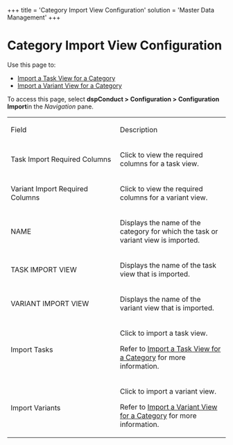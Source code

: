+++
title = 'Category Import View Configuration'
solution = 'Master Data Management'
+++

# Category Import View Configuration

<div class="use">

Use this page to:

  - [Import a Task View for a
    Category](../Use_Cases/Import_Views.htm#Import_a_Task_View_for_a_Category)
  - [Import a Variant View for a
    Category](../Use_Cases/Import_Views.htm#Import_a_Variant_View_for_a_Category)

</div>

To access this page, select **dspConduct \> Configuration \>
Configuration Import**in the *Navigation* pane.

<table>
<colgroup>
<col style="width: 50%" />
<col style="width: 50%" />
</colgroup>
<tbody>
<tr class="odd">
<td><p>Field</p></td>
<td><p>Description</p></td>
</tr>
<tr class="even">
<td><p>Task Import Required Columns</p></td>
<td><p>Click to view the required columns for a task view.</p></td>
</tr>
<tr class="odd">
<td><p>Variant Import Required Columns</p></td>
<td><p>Click to view the required columns for a variant view.</p></td>
</tr>
<tr class="even">
<td><p>NAME</p></td>
<td><p>Displays the name of the category for which the task or variant view is imported.</p></td>
</tr>
<tr class="odd">
<td><p>TASK IMPORT VIEW</p></td>
<td><p>Displays the name of the task view that is imported.</p></td>
</tr>
<tr class="even">
<td><p>VARIANT IMPORT VIEW</p></td>
<td><p>Displays the name of the variant view that is imported.</p></td>
</tr>
<tr class="odd">
<td><p>Import Tasks</p></td>
<td><p>Click to import a task view.</p>
<p>Refer to <a href="../Use_Cases/Import_Views.htm#Import_a_Task_View_for_a_Category">Import a Task View for a Category</a> for more information.</p></td>
</tr>
<tr class="even">
<td><p>Import Variants</p></td>
<td><p>Click to import a variant view.</p>
<p>Refer to <a href="../Use_Cases/Import_Views.htm#Import_a_Variant_View_for_a_Category">Import a Variant View for a Category</a> for more information.</p></td>
</tr>
</tbody>
</table>

